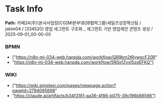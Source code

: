 # Task Info

**Path:** 카페24(주)\본사사업장\[CG]MI본부\B2B협력그룹\세일즈성장혁신팀 / jskim04 / [334520] 영업 세그먼트 구조화 _ 세그먼트 기반 영업제안 콘텐츠 생성 / 2025-09-01_00-00-00

### BPMN
- ["https://n8n-mi-034-web.hanpda.com/workflow/QR9km2tRywgcF20R"
- "https://n8n-mi-034-web.hanpda.com/workflow/5R0xfZyyI5zgEFKQ"]

### WIKI
- ["https://wiki.simplexi.com/pages/viewpage.action?pageId=2794095698"
- "https://claude.ai/artifacts/b34f3181-aa36-4f86-b075-39c196b88566"]


